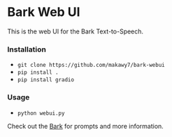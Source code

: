 # Bark Web UI

This is the web UI for the Bark Text-to-Speech.

### Installation

- `git clone https://github.com/makawy7/bark-webui`
- `pip install .`
- `pip install gradio`

### Usage

- `python webui.py`

Check out the [Bark](https://github.com/suno-ai/bark) for prompts and more information.